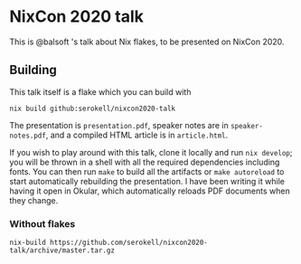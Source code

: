 # NixCon 2020 talk

This is @balsoft 's talk about Nix flakes, to be presented on NixCon
2020.

## Building

This talk itself is a flake which you can build with

```
nix build github:serokell/nixcon2020-talk
```

The presentation is `presentation.pdf`, speaker notes are in
`speaker-notes.pdf`, and a compiled HTML article is in `article.html`.

If you wish to play around with this talk, clone it locally and run `nix
develop`; you will be thrown in a shell with all the required
dependencies including fonts. You can then run `make` to build all the
artifacts or `make autoreload` to start automatically rebuilding the
presentation. I have been writing it while having it open in Okular,
which automatically reloads PDF documents when they change.

### Without flakes

```
nix-build https://github.com/serokell/nixcon2020-talk/archive/master.tar.gz
```
